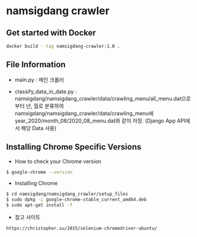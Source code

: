 # namsigdang crawler

## Get started with Docker

```bash
docker build --tag namsigdang-crawler:1.0 .
```

## File Information

- main.py : 메인 크롤러

- classify_data_in_date.py : namsigdang/namsigdang_crawler/data/crawling_menu/all_menu.dat으로부터 년, 월로 분류하여
  namsigdang/namsigdang_crawler/data/crawling_menu에 year_2020/month_08/2020_08_menu.dat와 같이 저장. (Django App API에서 해당
  Data 사용)

## Installing Chrome Specific Versions

- How to check your Chrome version

```bash
$ google-chrome --version
```

- Installing Chrome

```bash
$ cd namsigdang/namsigdang_crawler/setup_files
$ sudo dpkg -i google-chrome-stable_current_amd64.deb
$ sudo apt-get install -f

```

- 참고 사이트

```
https://christopher.su/2015/selenium-chromedriver-ubuntu/
```
